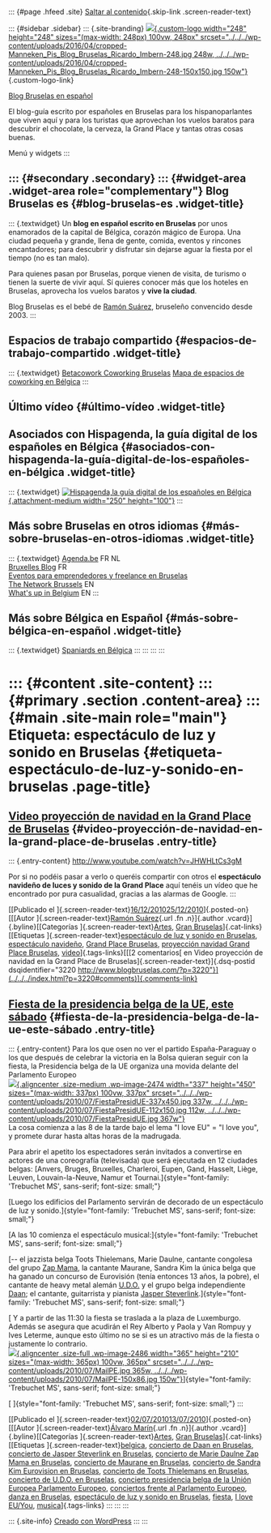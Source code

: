 ::: {#page .hfeed .site}
[Saltar al contenido](index.html#content){.skip-link
.screen-reader-text}

::: {#sidebar .sidebar}
::: {.site-branding}
[![](../../../wp-content/uploads/2016/04/cropped-Manneken_Pis_Blog_Bruselas_Ricardo_Imbern-248.jpg){.custom-logo
width="248" height="248" sizes="(max-width: 248px) 100vw, 248px"
srcset="../../../wp-content/uploads/2016/04/cropped-Manneken_Pis_Blog_Bruselas_Ricardo_Imbern-248.jpg 248w, ../../../wp-content/uploads/2016/04/cropped-Manneken_Pis_Blog_Bruselas_Ricardo_Imbern-248-150x150.jpg 150w"}](../../../index.html){.custom-logo-link}

[Blog Bruselas en español](../../../index.html)

El blog-guía escrito por españoles en Bruselas para los hispanoparlantes
que viven aquí y para los turistas que aprovechan los vuelos baratos
para descubrir el chocolate, la cerveza, la Grand Place y tantas otras
cosas buenas.

Menú y widgets
:::

::: {#secondary .secondary}
::: {#widget-area .widget-area role="complementary"}
Blog Bruselas es {#blog-bruselas-es .widget-title}
----------------

::: {.textwidget}
Un **blog en español escrito en Bruselas** por unos enamorados de la
capital de Bélgica, corazón mágico de Europa. Una ciudad pequeña y
grande, llena de gente, comida, eventos y rincones encantadores; para
descubrir y disfrutar sin dejarse aguar la fiesta por el tiempo (no es
tan malo).

Para quienes pasan por Bruselas, porque vienen de visita, de turismo o
tienen la suerte de vivir aquí. Sí quieres conocer más que los hoteles
en Bruselas, aprovecha los vuelos baratos y **vive la ciudad**.

Blog Bruselas es el bebé de [Ramón Suárez](http://www.ramonsuarez.com),
bruseleño convencido desde 2003.
:::

Espacios de trabajo compartido {#espacios-de-trabajo-compartido .widget-title}
------------------------------

::: {.textwidget}
[Betacowork Coworking Bruselas](http://www.betacowork.com) [Mapa de
espacios de coworking en Bélgica](http://coworkingbelgium.com)
:::

Último vídeo {#último-vídeo .widget-title}
------------

Asociados con Hispagenda, la guía digital de los españoles en Bélgica {#asociados-con-hispagenda-la-guía-digital-de-los-españoles-en-bélgica .widget-title}
---------------------------------------------------------------------

::: {.textwidget}
[![Hispagenda,la guía digital de los españoles en
Bélgica](../../../wp-content/uploads/2010/04/Hispagenda-250px.gif "Hispagenda, la guía digital de los españoles en Bélgica"){.attachment-medium
width="250" height="100"}](http://www.hispagenda.com)
:::

Más sobre Bruselas en otros idiomas {#más-sobre-bruselas-en-otros-idiomas .widget-title}
-----------------------------------

::: {.textwidget}
[Agenda.be](http://www.agenda.be) FR NL\
[Bruxelles Blog](http://www.bxlblog.be/) FR\
[Eventos para emprendedores y freelance en
Bruselas](http://www.betacowork.com/events/)\
[The Network
Brussels](http://groups.yahoo.com/group/TheNetworkBrussels/) EN\
[What\'s up in Belgium](http://www.whatsupin.be/) EN
:::

Más sobre Bélgica en Español {#más-sobre-bélgica-en-español .widget-title}
----------------------------

::: {.textwidget}
[Spaniards en Bélgica](http://www.spaniards.es/paises/belgica)
:::
:::
:::
:::

::: {#content .site-content}
::: {#primary .section .content-area}
::: {#main .site-main role="main"}
Etiqueta: espectáculo de luz y sonido en Bruselas {#etiqueta-espectáculo-de-luz-y-sonido-en-bruselas .page-title}
=================================================

[Video proyección de navidad en la Grand Place de Bruselas](../../../index.html?p=3220) {#video-proyección-de-navidad-en-la-grand-place-de-bruselas .entry-title}
---------------------------------------------------------------------------------------

::: {.entry-content}
<http://www.youtube.com/watch?v=JHWHLtCs3gM>

Por si no podéis pasar a verlo o queréis compartir con otros el
**espectáculo navideño de luces y sonido de la Grand Place** aquí tenéis
un vídeo que he encontrado por pura casualidad, gracias a las alarmas de
Google.
:::

[[Publicado el
]{.screen-reader-text}[16/12/201025/12/2010](../../../index.html?p=3220)]{.posted-on}[[[Autor
]{.screen-reader-text}[Ramón
Suárez](../../2010/04/30/index.html?author=2){.url .fn .n}]{.author
.vcard}]{.byline}[[Categorías
]{.screen-reader-text}[Artes](../../category/artes/index.html), [Gran
Bruselas](../../category/gran-bruselas/index.html)]{.cat-links}[[Etiquetas
]{.screen-reader-text}[espectáculo de luz y sonido en
Bruselas](index.html), [espectáculo
navideño](../espectaculo-navideno/index.html), [Grand Place
Bruselas](../grand-place-bruselas/index.html), [proyección navidad Grand
Place Bruselas](../proyeccion-navidad-grand-place-bruselas/index.html),
[video](../video/index.html)]{.tags-links}[[[2 comentarios[ en Video
proyección de navidad en la Grand Place de
Bruselas]{.screen-reader-text}]{.dsq-postid
dsqidentifier="3220 http://www.blogbruselas.com/?p=3220"}](../../../index.html?p=3220#comments)]{.comments-link}

[Fiesta de la presidencia belga de la UE, este sábado](../../../index.html?p=2455) {#fiesta-de-la-presidencia-belga-de-la-ue-este-sábado .entry-title}
----------------------------------------------------------------------------------

::: {.entry-content}
Para los que osen no ver el partido España-Paraguay o los que después de
celebrar la victoria en la Bolsa quieran seguir con la fiesta, la
Presidencia belga de la UE organiza una movida delante del Parlamento
Europeo\
[![](../../../wp-content/uploads/2010/07/FiestaPresidUE-337x450.jpg){.aligncenter
.size-medium .wp-image-2474 width="337" height="450"
sizes="(max-width: 337px) 100vw, 337px"
srcset="../../../wp-content/uploads/2010/07/FiestaPresidUE-337x450.jpg 337w, ../../../wp-content/uploads/2010/07/FiestaPresidUE-112x150.jpg 112w, ../../../wp-content/uploads/2010/07/FiestaPresidUE.jpg 367w"}](http://www.blogbruselas.com/2010/07/fiesta-de-la-presidencia-belga-de-la-ue-este-sabado.html/fiestapresidue)\
La cosa comienza a las 8 de la tarde bajo el lema "I love EU" = "I love
you", y promete durar hasta altas horas de la madrugada.

Para abrir el apetito los espectadores serán invitados a convertirse en
actores de una coreografía (televisada) que será ejecutada en 12
ciudades belgas: [Anvers, Bruges, Bruxelles, Charleroi, Eupen, Gand,
Hasselt, Liège, Leuven, Louvain-la-Neuve, Namur et
Tournai.]{style="font-family: 'Trebuchet MS', sans-serif; font-size: small;"}

[Luego los edificios del Parlamento servirán de decorado de un
espectáculo de luz y
sonido.]{style="font-family: 'Trebuchet MS', sans-serif; font-size: small;"}

[A las 10 comienza el espectáculo
musical:]{style="font-family: 'Trebuchet MS', sans-serif; font-size: small;"}

[-- el jazzista belga Toots Thielemans, Marie Daulne, cantante congolesa
del grupo [Zap Mama](http://www.youtube.com/watch?v=VxkbipVwZv4), la
cantante Maurane, Sandra Kim la única belga que ha ganado un concurso de
Eurovisión (tenía entonces 13 años, la pobre), el cantante de heavy
metal alemán [U.D.O.](http://www.youtube.com/watch?v=HpB_5fRq730) y el
grupo belga independiente
[Daan](http://www.youtube.com/watch?v=WjNUJSuV42k); el cantante,
guitarrista y pianista [Jasper
Steverlink](http://www.youtube.com/watch?v=fNQahTd2IT8&feature=related).]{style="font-family: 'Trebuchet MS', sans-serif; font-size: small;"}

[ Y a partir de las 11:30 la fiesta se traslada a la plaza de
Luxemburgo. Además se asegura que acudirán el Rey Alberto y Paola y Van
Rompuy y Ives Leterme, aunque esto último no se si es un atractivo más
de la fiesta o justamente lo contrario.\
[![](../../../wp-content/uploads/2010/07/MailPE.jpg){.aligncenter
.size-full .wp-image-2486 width="365" height="210"
sizes="(max-width: 365px) 100vw, 365px"
srcset="../../../wp-content/uploads/2010/07/MailPE.jpg 365w, ../../../wp-content/uploads/2010/07/MailPE-150x86.jpg 150w"}](http://www.blogbruselas.com/2010/07/fiesta-de-la-presidencia-belga-de-la-ue-este-sabado.html/mailpe)]{style="font-family: 'Trebuchet MS', sans-serif; font-size: small;"}

[ ]{style="font-family: 'Trebuchet MS', sans-serif; font-size: small;"}
:::

[[Publicado el
]{.screen-reader-text}[02/07/201013/07/2010](../../../index.html?p=2455)]{.posted-on}[[[Autor
]{.screen-reader-text}[Álvaro Marín](../../../index.html?author=4){.url
.fn .n}]{.author .vcard}]{.byline}[[Categorías
]{.screen-reader-text}[Artes](../../category/artes/index.html), [Gran
Bruselas](../../category/gran-bruselas/index.html)]{.cat-links}[[Etiquetas
]{.screen-reader-text}[belgica](../belgica/index.html), [concierto de
Daan en Bruselas](../concierto-de-daan-en-bruselas/index.html),
[concierto de Jasper Steverlink en
Bruselas](../concierto-de-jasper-steverlink-en-bruselas/index.html),
[concierto de Marie Daulne Zap Mama en
Bruselas](../concierto-de-marie-daulne-zap-mama-en-bruselas/index.html),
[concierto de Maurane en
Bruselas](../concierto-de-maurane-en-bruselas/index.html), [concierto de
Sandra Kim Eurovision en
Bruselas](../concierto-de-sandra-kim-eurovision-en-bruselas/index.html),
[concierto de Toots Thielemans en
Bruselas](../concierto-de-toots-thielemans-en-bruselas/index.html),
[concierto de U.D.O. en
Bruselas](../concierto-de-u-d-o-en-bruselas/index.html), [concierto
presidencia belga de la Unión Europea Parlamento
Europeo](../concierto-presidencia-belga-de-la-union-europea-parlamento-europeo/index.html),
[conciertos frente al Parlamento
Europeo](../conciertos-frente-al-parlamento-europeo/index.html), [danza
en Bruselas](../danza-en-bruselas/index.html), [espectáculo de luz y
sonido en Bruselas](index.html), [fiesta](../fiesta/index.html), [I love
EU/You](../i-love-euyou/index.html),
[musica](../musica/index.html)]{.tags-links}
:::
:::
:::

::: {.site-info}
[Creado con WordPress](https://es.wordpress.org/)
:::
:::
